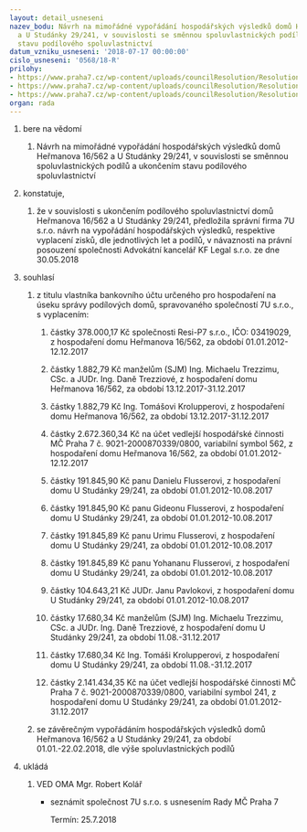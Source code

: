 ```yaml
---
layout: detail_usneseni
nazev_bodu: Návrh na mimořádné vypořádání hospodářských výsledků domů Heřmanova 16/562
  a U Studánky 29/241, v souvislosti se směnnou spoluvlastnických podílů a ukončením
  stavu podílového spoluvlastnictví
datum_vzniku_usneseni: '2018-07-17 00:00:00'
cislo_usneseni: '0568/18-R'
prilohy:
- https://www.praha7.cz/wp-content/uploads/councilResolution/Resolutions/30107/export/01_vyuctovaniHV_562_241~376433.docx
- https://www.praha7.cz/wp-content/uploads/councilResolution/Resolutions/30107/export/02_vyuctovaniHV_562_241~376432.pdf
- https://www.praha7.cz/wp-content/uploads/councilResolution/Resolutions/30107/export/export~376910.pdf
organ: rada
---
```

<ol id="urzList" class="urzList_view"><li class="urzClass1" id=""><span name="1">bere na vědomí</span><ol class="urzOlClass decimal "><li class="urzClass2" id="" style="text-align: left;"><span><p>Návrh na mimořádné vypořádání hospodářských výsledků domů Heřmanova 16/562 a U Studánky 29/241, v souvislosti se směnnou spoluvlastnických podílů a ukončením stavu podílového spoluvlastnictví</p></span></li></ol></li><li class="urzClass1" id=""><span name="50">konstatuje,</span><ol class="urzOlClass decimal "><li class="urzClass2" id="" style="text-align: left;"><span><p>že v souvislosti s ukončením podílového spoluvlastnictví domů Heřmanova 16/562 a U Studánky 29/241, předložila správní firma 7U s.r.o. návrh na vypořádání hospodářských výsledků, respektive vyplacení zisků, dle jednotlivých let a podílů, v návaznosti na právní posouzení společnosti Advokátní kancelář KF Legal s.r.o. ze dne 30.05.2018<br></p></span></li></ol></li><li class="urzClass1" id=""><span name="26">souhlasí</span><ol class="urzOlClass decimal "><li class="urzClass2" id="" style="text-align: left;"><span><p>z titulu vlastníka bankovního účtu určeného pro hospodaření na úseku správy podílových domů, spravovaného společností 7U s.r.o., s vyplacením:<br></p></span><ol class="urzUlClass"><li class="urzClass3" id="" style="text-align: left;"><span><p>částky 378.000,17 Kč společnosti Resi-P7 s.r.o., IČO: 03419029, z hospodaření domu Heřmanova 16/562, za období 01.01.2012-12.12.2017</p></span></li><li class="urzClass3" id="" style="text-align: left;"><span><p>částky 1.882,79 Kč manželům (SJM) Ing. Michaelu Trezzimu, CSc. a JUDr. Ing. Daně Trezziové, z hospodaření domu Heřmanova 16/562, za období 13.12.2017-31.12.2017</p></span></li><li class="urzClass3" id="" style="text-align: left;"><span><p>částky 1.882,79 Kč Ing. Tomášovi Krolupperovi, z hospodaření domu Heřmanova 16/562, za období 13.12.2017-31.12.2017</p></span></li><li class="urzClass3" id="" style="text-align: left;"><span><p>částky 2.672.360,34 Kč na účet vedlejší hospodářské činnosti MČ Praha 7 č. 9021-2000870339/0800, variabilní symbol 562, z hospodaření domu Heřmanova 16/562, za období 01.01.2012-12.12.2017<br></p></span></li><li class="urzClass3" id="" style="text-align: left;"><span><p>částky 191.845,90 Kč panu Danielu Flusserovi, z hospodaření domu U Studánky 29/241, za období 01.01.2012-10.08.2017</p></span></li><li class="urzClass3" id="" style="text-align: left;"><span><p>částky 191.845,90 Kč panu Gideonu Flusserovi, z hospodaření domu U Studánky 29/241, za období 01.01.2012-10.08.2017</p></span></li><li class="urzClass3" id="" style="text-align: left;"><span><p>částky 191.845,89 Kč panu Urimu Flusserovi, z hospodaření domu U Studánky 29/241, za období 01.01.2012-10.08.2017</p></span></li><li class="urzClass3" id="" style="text-align: left;"><span><p>částky 191.845,89 Kč panu Yohananu Flusserovi, z hospodaření domu U Studánky 29/241, za období 01.01.2012-10.08.2017</p></span></li><li class="urzClass3" id="" style="text-align: left;"><span><p>částky 104.643,21 Kč JUDr. Janu Pavlokovi, z hospodaření domu U Studánky 29/241, za období 01.01.2012-10.08.2017</p></span></li><li class="urzClass3" id="" style="text-align: left;"><span><p>částky 17.680,34 Kč manželům (SJM) Ing. Michaelu Trezzimu, CSc. a JUDr. Ing. Daně Trezziové, z hospodaření domu U Studánky 29/241, za období 11.08.-31.12.2017</p></span></li><li class="urzClass3" id="" style="text-align: left;"><span><p>částky 17.680,34 Kč Ing. Tomáši Krolupperovi, z hospodaření domu U Studánky 29/241, za období 11.08.-31.12.2017</p></span></li><li class="urzClass3" id="" style="text-align: left;"><span><p>částky 2.141.434,35 Kč na účet vedlejší hospodářské činnosti MČ Praha 7 č. 9021-2000870339/0800, variabilní symbol 241, z hospodaření domu U Studánky 29/241, za období 01.01.2012-31.12.2017</p></span></li></ol></li><li class="urzClass2" id="" style="text-align: left;"><span><p>se závěrečným vypořádáním hospodářských výsledků domů Heřmanova 16/562 a U Studánky 29/241, za období 01.01.-22.02.2018, dle výše spoluvlastnických podílů<br></p></span></li></ol></li><li class="urzClass1" id="urzUkoly"><span name="1">ukládá</span><ol class="urzOlClass"><li class="urzClass2"><span><p>VED OMA Mgr. Robert Kolář</p></span><ul class="urzUlClass"><li class="urzClass3"><span><p>seznámit společnost 7U s.r.o. s usnesením Rady MČ Praha 7</p></span><span class="urzUkolTermin">  Termín:&nbsp;25.7.2018</span></li></ul></li></ol></li></ol>